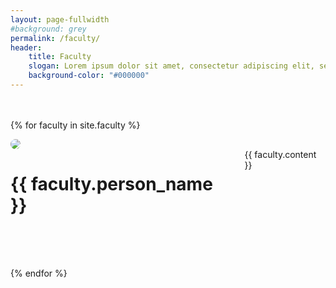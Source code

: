 ```yaml
---
layout: page-fullwidth
#background: grey
permalink: /faculty/
header:
    title: Faculty
    slogan: Lorem ipsum dolor sit amet, consectetur adipiscing elit, sed do eiusmod tempor incididunt ut labore et dolore magna aliqua. 
    background-color: "#000000"
---
```



<!-- 
{% for faculty in site.faculty %}
{{ faculty.content }}

{% endfor %} 
-->


<div class="faculty-list" style="margin: 3rem 0 0 0;">

{% for faculty in site.faculty %}
<div class="row" style="margin-bottom: 4rem; align-items: center;">

<div class="medium-4 columns" style="padding-right: 50px;">
	<img src="{{ faculty.img }}" style="max-width: 200px; border-radius: 50%;"/>
</div>

<div class="medium-8 columns">
	<h1 style="font-weight: bold;">{{ faculty.person_name }}</h1>
	{{ faculty.content }}	
</div>



</div>


{% endfor %} 
<div>